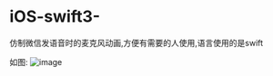 # iOS-swift3-
仿制微信发语音时的麦克风动画,方便有需要的人使用,语言使用的是swift

如图:
![image](https://github.com/15764238232/ios-swift--VoiceRecordDialog/MaiKeFengDemo/Screenshots/IMG_1786.PNG)
